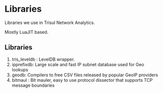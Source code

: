 Libraries
=========

Libraries we use in Trisul Network Analytics. 

Mostly LuaJIT based.


## Libraries

1. tris_leveldb :  LevelDB wrapper. 
2. ipprefixdb:  Large scale and fast IP subnet database used for Geo lookups
3. geodb: Compilers to free CSV files released by popular GeoIP providers
4. bitmaul : Bit mauler, easy to use protocol dissector that supports TCP message boundaries 


